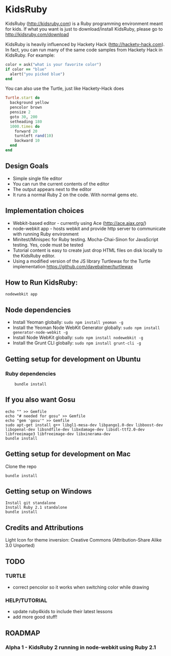 # KidsRuby

KidsRuby (http://kidsruby.com) is a Ruby programming environment meant for kids. If what you want is just to download/install KidsRuby, please go to http://kidsruby.com/download 

KidsRuby is heavily influenced by Hackety Hack (http://hackety-hack.com). In fact, you can run many of the same code samples from Hackety Hack in KidsRuby. For example:

``` ruby
color = ask("what is your favorite color")
if color == "blue"
  alert("you picked blue")
end
```

You can also use the Turtle, just like Hackety-Hack does

``` ruby
Turtle.start do
  background yellow
  pencolor brown
  pensize 2
  goto 30, 200
  setheading 180
  1000.times do
    forward 20
    turnleft rand(10)
    backward 10
  end
end
```

## Design Goals
* Simple single file editor
* You can run the current contents of the editor
* The output appears next to the editor
* It runs a normal Ruby 2 on the code. With normal gems etc.

## Implementation choices
* Webkit-based editor - currently using Ace (http://ace.ajax.org/)
* node-webkit app - hosts webkit and provide http server to communicate with running Ruby environment
* Minitest/Minispec for Ruby testing. Mocha-Chai-Sinon for JavaScript testing. Yes, code must be tested
* Tutorial content is easy to create just drop HTML files on disk locally to the KidsRuby editor.
* Using a modified version of the JS library Turtlewax for the Turtle implementation https://github.com/davebalmer/turtlewax

## How to Run KidsRuby:
    nodewebkit app

## Node dependencies
  - Install Yeoman globally: `sudo npm install yeoman -g`
  - Install the Yeoman Node WebKit Generator globally: `sudo npm install generator-node-webkit -g`
  - Install Node WebKit globally: `sudo npm install nodewebkit -g`
  - Install the Grunt CLI globally: `sudo npm install grunt-cli -g`

## Getting setup for development on Ubuntu
### Ruby dependencies
```
    bundle install
```

## If you also want Gosu
    echo "" >> Gemfile
    echo "# needed for gosu" >> Gemfile
    echo "gem 'gosu'" >> Gemfile
    sudo apt-get install g++ libgl1-mesa-dev libpango1.0-dev libboost-dev libopenal-dev libsndfile-dev libxdamage-dev libsdl-ttf2.0-dev libfreeimage3 libfreeimage-dev libxinerama-dev
    bundle install
    
## Getting setup for development on Mac
Clone the repo

```
bundle install
```

## Getting setup on Windows
    Install git standalone
    Install Ruby 2.1 standalone
    bundle install

## Credits and Attributions

Light Icon for theme inversion: Creative Commons (Attribution-Share Alike 3.0 Unported)

## TODO

### TURTLE
* correct pencolor so it works when switching color while drawing

### HELP/TUTORIAL
* update ruby4kids to include their latest lessons
* add more good stuff!

## ROADMAP

### Alpha 1 - KidsRuby 2 running in node-webkit using Ruby 2.1
